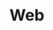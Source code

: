 ---
title: Web
lang: en
# Set the display order for this section
order: 2
# Specify the layout for this section
include: sections/web.html
image: path/to/img

# Set style variables
---